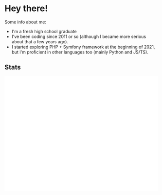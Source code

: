 # Hey there!

Some info about me:

- I'm a fresh high school graduate
- I've been coding since 2011 or so (although I became more serious about that a few years ago).
- I started exploring PHP + Symfony framework at the beginning of 2021, but I'm proficient in other languages too (mainly Python and JS/TS).

## Stats

<div align="center">
  <img
    src="https://github.com/karmek-k/karmek-k/blob/master/github-metrics.svg"
    alt="Metrics"
  />
</div>
